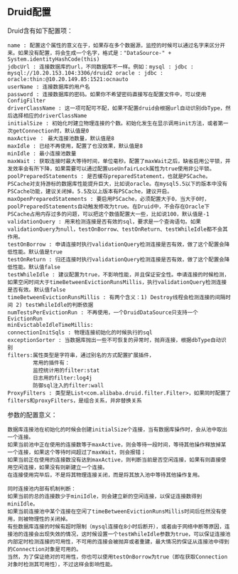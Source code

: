 ## Druid配置

Druid含有如下配置项：

	name : 配置这个属性的意义在于，如果存在多个数据源，监控的时候可以通过名字来区分开来。如果没有配置，将会生成一个名字，格式是："DataSource-" + System.identityHashCode(this)
	jdbcUrl : 连接数据库的url，不同数据库不一样。例如：mysql : jdbc : mysql://10.20.153.104:3306/druid2 oracle : jdbc : oracle:thin:@10.20.149.85:1521:ocnauto
	userName : 连接数据库的用户名
	password : 连接数据库的密码。如果你不希望密码直接写在配置文件中，可以使用ConfigFilter
	driverClassName : 这一项可配可不配，如果不配置druid会根据url自动识别dbType，然后选择相应的driverClassName
	initialSize : 初始化时建立物理连接的个数。初始化发生在显示调用init方法，或者第一次getConnection时，默认值是0
	maxActive ： 最大连接池数量，默认值是8
	maxIdle : 已经不再使用，配置了也没效果，默认值是8
	minIdle : 最小连接池数量
	maxWait : 获取连接时最大等待时间，单位毫秒。配置了maxWait之后，缺省启用公平锁，并发效率会有所下降，如果需要可以通过配置useUnfairLock属性为true使用非公平锁。
	poolPreparedStatements : 是否缓存preparedStatement，也就是PSCache。PSCache对支持游标的数据库性能提升巨大，比如说oracle。在mysql5.5以下的版本中没有PSCache功能，建议关闭掉。5.5及以上版本有PSCache，建议开启。
	maxOpenPreparedStatements : 要启用PSCache，必须配置大于0，当大于0时，poolPreparedStatements自动触发修改为true。在Druid中，不会存在Oracle下PSCache占用内存过多的问题，可以把这个数值配置大一些，比如说100，默认值是-1
	validationQuery : 用来检测连接是否有效的sql，要求是一个查询语句。如果validationQuery为null，testOnBorrow、testOnReturn、testWhileIdle都不会其作用。
	testOnBorrow : 申请连接时执行validationQuery检测连接是否有效，做了这个配置会降低性能。默认值是true
	testOnReturn : 归还连接时执行validationQuery检测连接是否有效，做了这个配置会降低性能。默认值false
	testWhileIdle : 建议配置为true，不影响性能，并且保证安全性。申请连接的时候检测，如果空闲时间大于timeBetweenEvictionRunsMillis，执行validationQuery检测连接是否有效。默认值false
	timeBetweenEvictionRunsMillis : 有两个含义：1) Destroy线程会检测连接的间隔时间 2) testWhileIdle的判断依据
	numTestsPerEvictionRun : 不再使用，一个DruidDataSource只支持一个EvictionRun
	minEvictableIdleTimeMillis:
	connectionInitSqls : 物理连接初始化的时候执行的sql
	exceptionSorter : 当数据库抛出一些不可恢复的异常时，抛弃连接，根据dbType自动识别
	filters:属性类型是字符串，通过别名的方式配置扩展插件，
			常用的插件有：
			监控统计用的filter:stat 
			日志用的filter:log4j
			防御sql注入的filter:wall
	ProxyFilters : 类型是List<com.alibaba.druid.filter.Filter>，如果同时配置了filters和proxyFilters，是组合关系，并非替换关系
	
参数的配置意义：

	数据库连接池在初始化的时候会创建initialSize个连接，当有数据库操作时，会从池中取出一个连接。
	如果当前池中正在使用的连接数等于maxActive，则会等待一段时间，等待其他操作释放掉某一个连接，如果这个等待时间超过了maxWait，则会报错；
	如果当前正在使用的连接数没有达到maxActive，则判断当前是否空闲连接，如果有则直接使用空闲连接，如果没有则新建立一个连接。
	在连接使用完毕后，不是将其物理连接关闭，而是将其放入池中等待其他操作复用。	

	同时连接池内部有机制判断：
	如果当前的总的连接数少于miniIdle，则会建立新的空闲连接，以保证连接数得到miniIdle。
	如果当前连接池中某个连接在空闲了timeBetweenEvictionRunsMillis时间后任然没有使用，则被物理性的关闭掉。
	有些数据库连接的时候有超时限制（mysql连接在8小时后断开），或者由于网络中断等原因，连接池的连接会出现失效的情况，这时候设置一个testWhileIdle参数为true，可以保证连接池内部定时检测连接的可用性，不可用的连接会被抛弃或者重建，最大情况的保证从连接池中得到的Connection对象是可用的。
	当然，为了保证绝对的可用性，你也可以使用testOnBorrow为true（即在获取Connection对象时检测其可用性），不过这样会影响性能。


	
	
	
	
